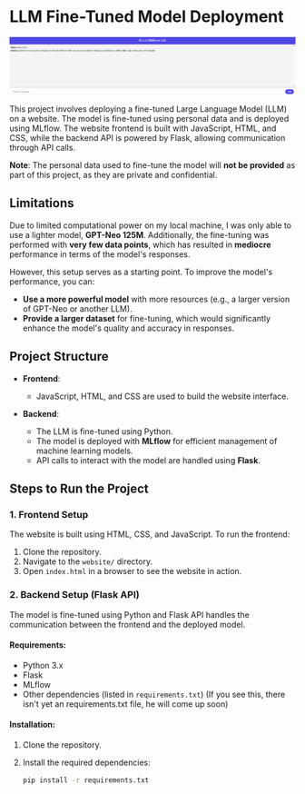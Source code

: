# LLM Fine-Tuned Model Deployment


![Interface of the LLM](images/interface.PNG)

This project involves deploying a fine-tuned Large Language Model (LLM) on a website. The model is fine-tuned using personal data and is deployed using MLflow. The website frontend is built with JavaScript, HTML, and CSS, while the backend API is powered by Flask, allowing communication through API calls.

**Note**: The personal data used to fine-tune the model will **not be provided** as part of this project, as they are private and confidential.

## Limitations

Due to limited computational power on my local machine, I was only able to use a lighter model, **GPT-Neo 125M**. Additionally, the fine-tuning was performed with **very few data points**, which has resulted in **mediocre** performance in terms of the model's responses.

However, this setup serves as a starting point. To improve the model's performance, you can:
- **Use a more powerful model** with more resources (e.g., a larger version of GPT-Neo or another LLM).
- **Provide a larger dataset** for fine-tuning, which would significantly enhance the model's quality and accuracy in responses.


## Project Structure

- **Frontend**: 
  - JavaScript, HTML, and CSS are used to build the website interface.
  
- **Backend**: 
  - The LLM is fine-tuned using Python.
  - The model is deployed with **MLflow** for efficient management of machine learning models.
  - API calls to interact with the model are handled using **Flask**.

## Steps to Run the Project

### 1. **Frontend Setup**

The website is built using HTML, CSS, and JavaScript. To run the frontend:

1. Clone the repository.
2. Navigate to the `website/` directory.
3. Open `index.html` in a browser to see the website in action.

### 2. **Backend Setup (Flask API)**

The model is fine-tuned using Python and Flask API handles the communication between the frontend and the deployed model.

#### Requirements:

- Python 3.x
- Flask
- MLflow
- Other dependencies (listed in `requirements.txt`) (If you see this, there isn't yet an requirements.txt file, he will come up soon)

#### Installation:

1. Clone the repository.
2. Install the required dependencies:

   ```bash
   pip install -r requirements.txt
